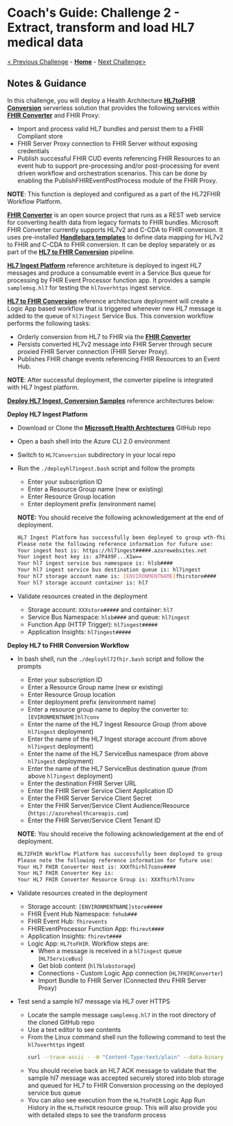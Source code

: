 # Coach's Guide: Challenge 2 - Extract, transform and load HL7 medical data

[< Previous Challenge](./Solution01.md) - **[Home](./readme.md)** - [Next Challenge>](./Solution03.md)

## Notes & Guidance

In this challenge, you will deploy a Health Architecture **[HL7toFHIR Conversion](https://github.com/microsoft/health-architectures/tree/master/HL7Conversion#hl7tofhir-conversion)** serverless solution that provides the following services within **[FHIR Converter](https://github.com/microsoft/FHIR-Converter)** and FHIR Proxy:
- Import and process valid HL7 bundles and persist them to a FHIR Compliant store
- FHIR Server Proxy connection to FHIR Server without exposing credentials
- Publish successful FHIR CUD events referencing FHIR Resources to an event hub to support pre-processing and/or post-processing for event driven workflow and orchestration scenarios.  This can be done by enabling the PublishFHIREventPostProcess module of the FHIR Proxy.

**NOTE**: This function is deployed and configured as a part of the HL72FHIR Workflow Platform.

**[FHIR Converter](https://github.com/microsoft/FHIR-Converter)** is an open source project that runs as a REST web service for converting health data from legacy formats to FHIR bundles.  Microsoft FHIR Converter currently supports HL7v2 and C-CDA to FHIR conversion.  It uses pre-installed **[Handlebars templates](https://handlebarsjs.com/)** to define data mapping for HL7v2 to FHIR and C-CDA to FHIR conversion.  It can be deploy separately or as part of the **[HL7 to FHIR Conversion](https://github.com/microsoft/health-architectures/tree/master/HL7Conversion#hl7tofhir-conversion)** pipeline.

**[HL7 Ingest Platform](https://github.com/microsoft/health-architectures/tree/master/HL7Conversion#deploying-your-own-hl7-ingest-platform)** reference architeture is deployed to ingest HL7 messages and produce a consumable event in a Service Bus queue for processing by FHIR Event Processor function app.  It provides a sample `samplemsg.hl7` for testing the `hl7overhttps` ingest service.

**[HL7 to FHIR Conversion](https://github.com/microsoft/health-architectures/tree/master/HL7Conversion#hl7tofhir-conversion)** reference architecture deployment will create a Logic App based workflow that is triggered whenever new HL7 message is added to the queue of `hl7ingest` Service Bus. This conversion workflow performs the following tasks:
- Orderly conversion from HL7 to FHIR via the **[FHIR Converter](https://github.com/microsoft/FHIR-Converter)**
- Persists converted HL7v2 message into FHIR Server through secure proxied FHIR Server connection (FHIR Server Proxy).
- Publishes FHIR change events referencing FHIR Resources to an Event Hub.

**NOTE**: After successful deployment, the converter pipeline is integrated with HL7 Ingest platform.

**[Deploy HL7 Ingest, Conversion Samples](https://github.com/microsoft/health-architectures/tree/master/HL7Conversion#hl7-ingest-conversion-samples)** reference architectures below:

**Deploy HL7 Ingest Platform**
- Download or Clone the **[Microsoft Health Archtectures](https://github.com/microsoft/health-architectures)** GitHub repo
- Open a bash shell into the Azure CLI 2.0 environment
- Switch to `HL7Conversion` subdirectory in your local repo
- Run the `./deployhl7ingest.bash` script and follow the prompts
    - Enter your subscription ID
    - Enter a Resource Group name (new or existing)
    - Enter Resource Group location
    - Enter deployment prefix (environment name)

    **NOTE:** You should receive the following acknowledgement at the end of deployment.
    ```bash
    HL7 Ingest Platform has successfully been deployed to group wth-fhir on Sat, Oct 31, 2020 11:26:59 PM
    Please note the following reference information for future use:
    Your ingest host is: https://hl7ingest#####.azurewebsites.net
    Your ingest host key is: a7P4X9F...X1w==
    Your hl7 ingest service bus namespace is: hlsb####
    Your hl7 ingest service bus destination queue is: hl7ingest
    Your hl7 storage account name is: [ENVIRONMENTNAME]fhirstore####
    Your hl7 storage account container is: hl7
    ```

- Validate resources created in the deployment
    - Storage account: `XXXstore#####` and container: `hl7`
    - Service Bus Namespace: `hlsb####` and queue: `hl7ingest`
    - Function App (HTTP Trigger): `hl7ingest#####`
    - Application Insights: `hl7ingest#####`

**Deploy HL7 to FHIR Conversion Workflow**
- In bash shell, run the `./deployhl72fhir.bash` script and follow the prompts
    - Enter your subscription ID
    - Enter a Resource Group name (new or existing)
    - Enter Resource Group location
    - Enter deployment prefix (environment name)
    - Enter a resource group name to deploy the converter to: `[EVIRONMENTNAME]hl7conv`
    - Enter the name of the HL7 Ingest Resource Group (from above `hl7ingest` deployment)
    - Enter the name of the HL7 Ingest storage account (from above `hl7ingest` deployment)
    - Enter the name of the HL7 ServiceBus namespace (from above `hl7ingest` deployment)
    - Enter the name of the HL7 ServiceBus destination queue (from above `hl7ingest` deployment)
    - Enter the destination FHIR Server URL
    - Enter the FHIR Server Service Client Application ID
    - Enter the FHIR Server Service Client Secret
    - Enter the FHIR Server/Service Client Audience/Resource (`https://azurehealthcareapis.com`)
    - Enter the FHIR Server/Service Client Tenant ID

    **NOTE**: You should receive the following acknowledgement at the end of deployment.
    ```bash
    HL72FHIR Workflow Platform has successfully been deployed to group [ENVIRONMENTNAME] on Sun, Nov 1, 2020  2:37:59 PM
    Please note the following reference information for future use:
    Your HL7 FHIR Converter Host is: XXXfhirhl7conv####
    Your HL7 FHIR Converter Key is:
    Your HL7 FHIR Converter Resource Group is: XXXfhirhl7conv
    ```
- Validate resources created in the deployment
    - Storage account: `[ENVIRONMENTNAME]store#####`
    - FHIR Event Hub Namespace: `fehub###`
    - FHIR Event Hub: `fhirevents`
    - FHIREventProcessor Function App: `fhirevt####`
    - Application Insights: `fhirevt####`
    - Logic App: `HL7toFHIR`.  Workflow steps are:
        - When a message is received in a `hl7ingest` queue (`HL7ServiceBus`)
        - Get blob content (`hl7blobstorage`)
        - Connections - Custom Logic App connection (`HL7FHIRConverter`)
        - Import Bundle to FHIR Server (Connected thru FHIR Server Proxy)
- Test send a sample hl7 message via HL7 over HTTPS
    - Locate the sample message `samplemsg.hl7` in the root directory of the cloned GitHub repo
    - Use a text editor to see contents
    - From the Linux command shell run the following command to test the `hl7overhttps` ingest
        ```bash
        curl --trace-ascii - -H "Content-Type:text/plain" --data-binary @samplemsg.hl7 <your ingest host name from above>/api/hl7ingest?code=<your ingest host key from above>
        ```
    - You should receive back an HL7 ACK message to validate that the sample hl7 message was accepted securely stored into blob storage and queued for HL7 to FHIR Conversion processing on the deployed service bus queue
    - You can also see execution from the `HL7toFHIR` Logic App Run History in the `HL7toFHIR` resource group. This will also provide you with detailed steps to see the transform process


